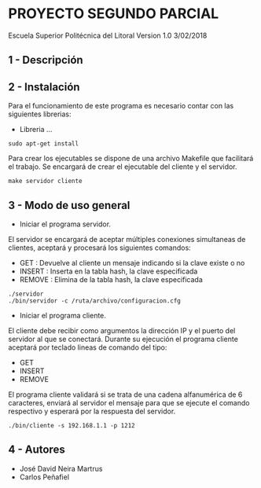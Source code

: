 PROYECTO SEGUNDO PARCIAL
======================

Escuela Superior Politécnica del Litoral
Version 1.0 3/02/2018

1 - Descripción
---------------




2 - Instalación
----------------
Para el funcionamiento de este programa es necesario contar con las siguientes librerias:

* Libreria ...


```
sudo apt-get install
```

Para crear los ejecutables se dispone de una archivo Makefile que facilitará el trabajo.
Se encargará de crear el ejecutable del cliente y el servidor.

```
make servidor cliente
```

3 - Modo de uso general
------------------------

* Iniciar el programa servidor.

El servidor se encargará de aceptar múltiples conexiones simultaneas de clientes, aceptará y procesará los siguientes comandos:

* GET <clave>: Devuelve al cliente un mensaje indicando si la clave existe o no
* INSERT <clave>: Inserta en la tabla hash, la clave especificada
* REMOVE <clave>: Elimina de la tabla hash, la clave especificada

```
./servidor
./bin/servidor -c /ruta/archivo/configuracion.cfg
```

* Iniciar el programa cliente.

El cliente debe recibir como argumentos la dirección IP y el puerto del servidor al que se conectará.
Durante su ejecución el programa cliente aceptará por teclado lineas de comando del tipo:

* GET <clave>
* INSERT <clave>
* REMOVE <clave>

El programa cliente validará si se trata de una cadena alfanumérica de 6 caracteres, enviará al servidor el mensaje para que se ejecute el comando respectivo y esperará por la respuesta del servidor.

```
./bin/cliente -s 192.168.1.1 -p 1212
```


4 - Autores
-----------

* José David Neira Martrus
* Carlos Peñafiel
